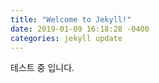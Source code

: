 ```yaml
---
title: "Welcome to Jekyll!"
date: 2019-01-09 16:18:28 -0400
categories: jekyll update
---
```


테스트 중 입니다.

